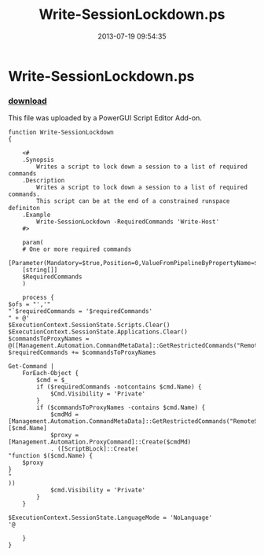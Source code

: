 ﻿---
pid:            4312
parent:         0
children:       
poster:         Anonymous
title:          Write-SessionLockdown.ps
date:           2013-07-19 09:54:35
description:    This file was uploaded by a PowerGUI Script Editor Add-on.
format:         posh
---

# Write-SessionLockdown.ps

### [download](4312.ps1)  

This file was uploaded by a PowerGUI Script Editor Add-on.

```posh
function Write-SessionLockdown
{
    
	<#
    .Synopsis
        Writes a script to lock down a session to a list of required commands
    .Description
        Writes a script to lock down a session to a list of required commands.  
        This script can be at the end of a constrained runspace definiton
    .Example
        Write-SessionLockdown -RequiredCommands 'Write-Host'
    #>
	
    param(
    # One or more required commands
    [Parameter(Mandatory=$true,Position=0,ValueFromPipelineByPropertyName=$true)]
    [string[]]
    $RequiredCommands
    )
    
    process {
$ofs = "','"
"`$requiredCommands = '$requiredCommands'
" + @'
$ExecutionContext.SessionState.Scripts.Clear()
$ExecutionContext.SessionState.Applications.Clear()
$commandsToProxyNames = @([Management.Automation.CommandMetaData]::GetRestrictedCommands("RemoteServer").Keys)
$requiredCommands += $commandsToProxyNames 
    
Get-Command |
    ForEach-Object {
        $cmd = $_
        if ($requiredCommands -notcontains $cmd.Name) {
            $Cmd.Visibility = 'Private'
        }
        if ($commandsToProxyNames -contains $cmd.Name) {
            $cmdMd = [Management.Automation.CommandMetaData]::GetRestrictedCommands("RemoteServer")[$cmd.Name]
            $proxy = [Management.Automation.ProxyCommand]::Create($cmdMd)
            . ([ScriptBLock]::Create(
"function $($cmd.Name) {
    $proxy
}
"            
))
            $cmd.Visibility = 'Private'
        }        
    }    

$ExecutionContext.SessionState.LanguageMode = 'NoLanguage'
'@
    
    }
}



```

